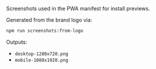 Screenshots used in the PWA manifest for install previews.

Generated from the brand logo via:

```sh
npm run screenshots:from-logo
```

Outputs:
- `desktop-1280x720.png`
- `mobile-1080x1920.png`

